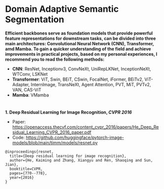 # Domain Adaptive Semantic Segmentation

**Efficient backbones serve as foundation models that provide powerful feature representations for downstream tasks, can be divided into three main architectures: Convolutional Neural Network (CNN), Transformer, amd Mamba. To gain a quicker understanding of the field and achieve improvements in practical projects, based on my personal experiences, I recommend you to read the following methods:**
- **CNN**: ResNet, Inceptionv3, ConvNeXt, UniRepLKNet, InceptionNeXt, WTConv, LSKNet
- **Transformer**: ViT, Swin, BEiT, CSwin, FocalNet, iFormer, BEiTv2, ViT-Adapter, InternImage, TransNeXt, Agent Attention, PVT, MiT, PVTv2, VAN, CAS-ViT
- **Mamba**: VMamba
#

**1. Deep Residual Learning for Image Recognition, _CVPR 2016_**
- Paper: https://openaccess.thecvf.com/content_cvpr_2016/papers/He_Deep_Residual_Learning_CVPR_2016_paper.pdf
- Code: https://github.com/huggingface/pytorch-image-models/blob/main/timm/models/resnet.py
```
@inproceedings{resnet,
  title={Deep residual learning for image recognition},
  author={He, Kaiming and Zhang, Xiangyu and Ren, Shaoqing and Sun, Jian},
  booktitle=CVPR,
  pages={770--778},
  year={2016}
}
```